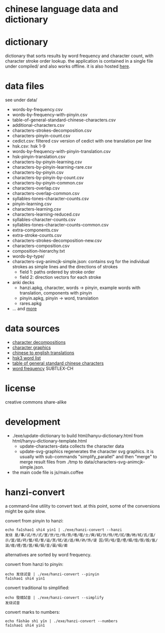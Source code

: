 # chinese language data and dictionary

# dictionary
dictionary that sorts results by word frequency and character count, with character stroke order lookup. the application is contained in a single file under compiled/ and also works offline. it is also hosted [here](http://sph.mn/other/chinese/hanyu-dictionary.html).

# data files
see under data/
* words-by-frequency.csv
* words-by-frequency-with-pinyin.csv
* table-of-general-standard-chinese-characters.csv
* additional-characters.csv
* characters-strokes-decomposition.csv
* characters-pinyin-count.csv
* cedict.csv: filtered csv version of cedict with one translation per line
* hsk.csv: hsk 1-9
* words-by-frequency-with-pinyin-translation.csv
* hsk-pinyin-translation.csv
* characters-by-pinyin-learning.csv
* characters-by-pinyin-learning-rare.csv
* characters-by-pinyin.csv
* characters-by-pinyin-by-count.csv
* characters-by-pinyin-common.csv
* characters-overlap.csv
* characters-overlap-common.csv
* syllables-tones-character-counts.csv
* pinyin-learning.csv
* characters-learning.csv
* characters-learning-reduced.csv
* syllables-character-counts.csv
* syllables-tones-character-counts-common.csv
* extra-components.csv
* extra-stroke-counts.csv
* characters-strokes-decomposition-new.csv
* characters-composition.csv
* composition-hierarchy.txt
* words-by-type/
* characters-svg-animcjk-simple.json: contains svg for the individual strokes as simple lines and the directions of strokes
  * field 1: paths ordered by stroke order
  * field 2: direction vectors for each stroke
* anki decks
  * hanzi.apkg, character, words -> pinyin, example words with translation, components with pinyin
  * pinyin.apkg, pinyin -> word, translation
  * rares.apkg
* ... and [more](https://github.com/sph-mn/hanyu/tree/master/data)

# data sources
* [character decompositions](https://en.wiktionary.org)
* [character graphics](https://github.com/parsimonhi/animCJK)
* [chinese to english translations](https://www.mdbg.net/chinese/dictionary?page=cc-cedict)
* [hsk3 word list](https://github.com/krmanik/HSK-3.0-words-list/tree/main)
* [table of general standard chinese characters](https://en.wiktionary.org/wiki/Appendix:Table_of_General_Standard_Chinese_Characters)
* [word frequency](https://journals.plos.org/plosone/article?id=10.1371/journal.pone.0010729#s2) SUBTLEX-CH

# license
creative commons share-alike

# development
* ./exe/update-dictionary to build html/hanyu-dictionary.html from html/hanyu-dictionary-template.html
  * update-characters-data collects the character data
  * update-svg-graphics regenerates the character svg graphics. it is usually with sub-commands "simplify_parallel" and then "merge" to merge result files from ./tmp to data/characters-svg-animcjk-simple.json.
* the main code file is js/main.coffee

# hanzi-convert
a command-line utility to convert text. at this point, some of the conversions might be quite slow.

convert from pinyin to hanzi:
~~~
echo fa1shao1 shi4 yin1 | ./exe/hanzi-convert --hanzi
发烧 是/事/试/市/式/室/世/仕/侍/势/嗜/噬/士/奭/弑/忕/恃/戺/拭/揓/柿/栻/氏/澨/示/筮/舐/莳/螫/视/誓/谥/贳/轼/逝/适/释/铈/饰/𬤊 因/阴/喑/垔/堙/姻/愔/慇/殷/氤/洇/瘖/禋/筃/茵/裀/铟/音/骃/𬘡/𬮱
~~~

alternatives are sorted by word frequency.

convert from hanzi to pinyin:
~~~
echo 发烧试音 | ./exe/hanzi-convert --pinyin
fa1shao1 shi4 yin1
~~~

convert traditional to simplified:
~~~
echo 發燒試音 | ./exe/hanzi-convert --simplify
发烧试音
~~~

convert marks to numbers:
~~~
echo fāshāo shì yīn | ./exe/hanzi-convert --numbers
fa1shao1 shi4 yin1
~~~
